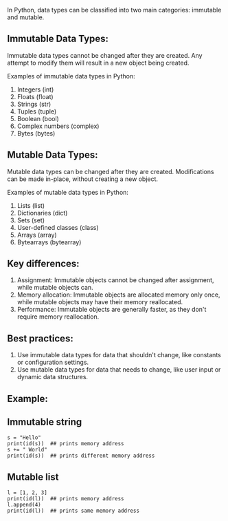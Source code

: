 In Python, data types can be classified into two main categories: immutable and mutable.

## Immutable Data Types:

Immutable data types cannot be changed after they are created. Any attempt to modify them will result in a new object being created.

Examples of immutable data types in Python:

1. Integers (int)
2. Floats (float)
3. Strings (str)
4. Tuples (tuple)
5. Boolean (bool)
6. Complex numbers (complex)
7. Bytes (bytes)

## Mutable Data Types:

Mutable data types can be changed after they are created. Modifications can be made in-place, without creating a new object.

Examples of mutable data types in Python:

1. Lists (list)
2. Dictionaries (dict)
3. Sets (set)
4. User-defined classes (class)
5. Arrays (array)
6. Bytearrays (bytearray)

## Key differences:

1. Assignment: Immutable objects cannot be changed after assignment, while mutable objects can.
2. Memory allocation: Immutable objects are allocated memory only once, while mutable objects may have their memory reallocated.
3. Performance: Immutable objects are generally faster, as they don't require memory reallocation.

## Best practices:

1. Use immutable data types for data that shouldn't change, like constants or configuration settings.
2. Use mutable data types for data that needs to change, like user input or dynamic data structures.

## Example:


## Immutable string

```
s = "Hello"
print(id(s))  ## prints memory address
s += " World"
print(id(s))  ## prints different memory address
```

## Mutable list

```
l = [1, 2, 3]
print(id(l))  ## prints memory address
l.append(4)
print(id(l))  ## prints same memory address
```
